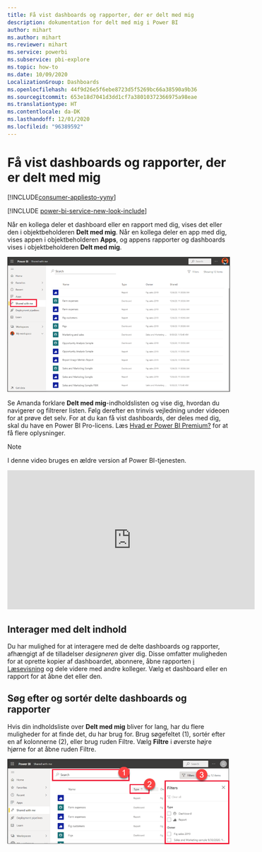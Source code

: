 ```yaml
---
title: Få vist dashboards og rapporter, der er delt med mig
description: dokumentation for delt med mig i Power BI
author: mihart
ms.author: mihart
ms.reviewer: mihart
ms.service: powerbi
ms.subservice: pbi-explore
ms.topic: how-to
ms.date: 10/09/2020
LocalizationGroup: Dashboards
ms.openlocfilehash: 44f9d26e5f6ebe8723d5f5269bc66a38590a9b36
ms.sourcegitcommit: 653e18d7041d3dd1cf7a38010372366975a98eae
ms.translationtype: HT
ms.contentlocale: da-DK
ms.lasthandoff: 12/01/2020
ms.locfileid: "96389592"
---
```

# <a name="display-the-dashboards-and-reports-that-have-been-shared-with-me"></a>Få vist dashboards og rapporter, der er delt med mig

[!INCLUDE[consumer-appliesto-yyny](../includes/consumer-appliesto-yyny.md)]

[!INCLUDE [power-bi-service-new-look-include](../includes/power-bi-service-new-look-include.md)]

Når en kollega deler et dashboard eller en rapport med dig, vises det eller den i objektbeholderen **Delt med mig**. Når en kollega deler en app med dig, vises appen i objektbeholderen **Apps**, og appens rapporter og dashboards vises i objektbeholderen **Delt med mig**.   

![Delingsikon](./media/end-user-shared-with-me/power-bi-shared-with-me.png)

Se Amanda forklare **Delt med mig**-indholdslisten og vise dig, hvordan du navigerer og filtrerer listen. Følg derefter en trinvis vejledning under videoen for at prøve det selv. For at du kan få vist dashboards, der deles med dig, skal du have en Power BI Pro-licens. Læs [Hvad er Power BI Premium?](../admin/service-premium-what-is.md) for at få flere oplysninger.
    

> [!NOTE]
> I denne video bruges en ældre version af Power BI-tjenesten.
    

<iframe width="560" height="315" src="https://www.youtube.com/embed/G26dr2PsEpk" frameborder="0" allowfullscreen></iframe>

## <a name="interact-with-shared-content"></a>Interager med delt indhold

Du har mulighed for at interagere med de delte dashboards og rapporter, afhængigt af de tilladelser *designeren* giver dig. Disse omfatter muligheden for at oprette kopier af dashboardet, abonnere, åbne rapporten [i Læsevisning](end-user-reading-view.md) og dele videre med andre kolleger. Vælg et dashboard eller en rapport for at åbne det eller den.


## <a name="search-and-sort-shared-dashboards-and-reports"></a>Søg efter og sortér delte dashboards og rapporter
Hvis din indholdsliste over **Delt med mig** bliver for lang, har du flere muligheder for at finde det, du har brug for. Brug søgefeltet (1), sortér efter en af kolonnerne (2), eller brug ruden Filtre. Vælg **Filtre** i øverste højre hjørne for at åbne ruden Filtre.    

![dashboardet Ejer og Søg](./media/end-user-shared-with-me/power-bi-filter.png)
